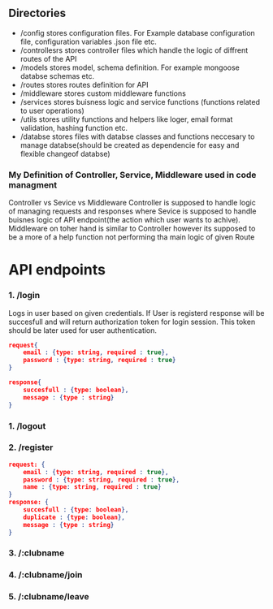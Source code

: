 ## Directories
- /config 
stores configuration files. For Example database configuration file, configuration variables .json file etc.
- /controllesrs
stores controller files which handle the logic of diffrent routes of the API
- /models
stores model, schema definition. For example mongoose databse schemas etc. 
- /routes 
stores routes definition for API 
- /middleware 
stores custom middleware functions 
- /services 
stores buisness logic and service functions (functions related to user operations)
- /utils 
stores utility functions and helpers like loger, email format validation, hashing function etc. 
- /databse 
stores files with databse classes and functions neccesary to manage databse(should be created as dependencie for easy and flexible changeof  databse)

### My Definition of Controller, Service, Middleware used in code managment 
Controller vs Sevice vs Middleware
Controller is supposed to handle logic of managing requests and responses where Sevice is supposed to handle buisnes logic of API endpoint(the action which user wants to achive). Middleware on toher hand is similar to Controller however its supposed to be a more of a help function not performing tha main logic of given Route

# API endpoints

### 1. /login
Logs in user based on given credentials. If User is registerd response will be succesfull and will return authorization token for login session. This token should be later used for user authentication. 
``` json
request{
    email : {type: string, required : true}, 
    password : {type: string, required : true}
}

response{
    succesfull : {type: boolean},
    message : {type : string}
}
```

### 1. /logout

### 2. /register
``` json
request: {
    email : {type: string, required : true}, 
    password : {type: string, required : true},
    name : {type: string, required : true}
}
response: {
    succesfull : {type: boolean}, 
    duplicate : {type: boolean}, 
    message : {type : string}
}
```
### 3. /:clubname
### 4. /:clubname/join
### 5. /:clubname/leave